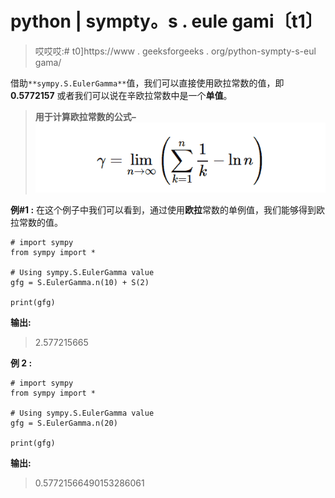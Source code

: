 # python | sympty。s . eule gami〔t1〕

> 哎哎哎:# t0]https://www . geeksforgeeks . org/python-sympty-s-eul gama/

借助`**sympy.S.EulerGamma**`值，我们可以直接使用欧拉常数的值，即 **0.5772157** 或者我们可以说在辛欧拉常数中是一个**单值**。

> **用于计算欧拉常数的公式–**
> ![](img/200d65ad524f29b9a0e79a182ed1d6e4.png)

**例#1 :**
在这个例子中我们可以看到，通过使用**欧拉**常数的单例值，我们能够得到欧拉常数的值。

```
# import sympy
from sympy import *

# Using sympy.S.EulerGamma value
gfg = S.EulerGamma.n(10) + S(2)

print(gfg)
```

**输出:**

> 2.577215665

**例 2 :**

```
# import sympy
from sympy import *

# Using sympy.S.EulerGamma value
gfg = S.EulerGamma.n(20)

print(gfg)
```

**输出:**

> 0.57721566490153286061